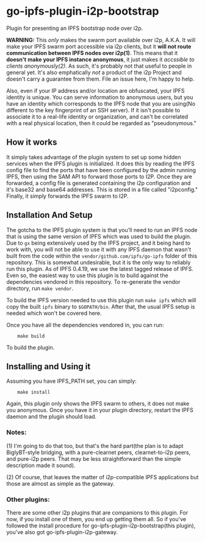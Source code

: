 go-ipfs-plugin-i2p-bootstrap
============================

Plugin for presenting an IPFS bootstrap node over i2p.

**WARNING:** This *only* makes the swarm port available over i2p, A.K.A. It will
make your IPFS swarm port accessible via i2p clients, but it **will not route**
**communication between IPFS nodes over i2p(1)**. This means that it **doesn't**
**make your IPFS instance anonymous**, it just makes it *accssible to clients*
*anonymously(2)*. As such, it's probably not that useful to people in general
yet. It's also emphatically *not* a product of the i2p Project and doesn't carry
a guarantee from them. File an issue here, I'm happy to help.

Also, even if your IP address and/or location are obfuscated, your IPFS identity
is unique. You can serve information to anonymous users, but you have an
identity which corresponds to the IPFS node that you are using(No different to
the key fingerprint of an SSH server). If it isn't possible to associate it to
a real-life identity or organization, and can't be correlated with a real
physical location, then it could be regarded as "pseudonymous."

How it works
------------

It simply takes advantage of the plugin system to set up some hidden services
when the IPFS plugin is initialized. It does this by reading the IPFS config
file to find the ports that have been configured by the admin running IPFS, then
using the SAM API to forward those ports to I2P. Once they are forwarded, a
config file is generated containing the i2p configuration and it's base32 and
base64 addresses. This is stored in a file called "i2pconfig." Finally, it
simply forwards the IPFS swarm to I2P.

Installation And Setup
---------

The gotcha to the IPFS plugin system is that you'll need to run an IPFS node
that is using the same version of IPFS which was used to build the plugin.
Due to `gx` being extensively used by the IPFS project, and it being hard to
work with, you will not be able to use it with any IPFS daemon that wasn't built
from the code within the `vendor/github.com/ipfs/go-ipfs` folder of this
repository. This is somewhat undesirable, but it is the only way to
reliably run this plugin. As of IPFS 0.4.19, we use the latest tagged release of
IPFS. Even so, the easiest way to use this plugin is to build against the
dependencies vendored in this repository. To re-generate the vendor directory,
run `make vendor`.

To build the IPFS version needed to use this plugin run `make ipfs` which will
copy the built `ipfs` binary to `$GOPATH/bin`. After that, the usual IPFS setup
is needed which won't be covered here.

Once you have all the dependencies vendored in, you can run:

        make build

To build the plugin.

Installing and Using it
-----------------------

Assuming you have IPFS_PATH set, you can simply:

        make install

Again, this plugin only shows the IPFS swarm to others, it does not make you
anonymous. Once you have it in your plugin directory, restart the IPFS daemon
and the plugin should load.

### Notes:

(1) I'm going to do that too, but that's the hard part(the plan is to adapt
BiglyBT-style bridging, with a pure-clearnet peers, clearnet-to-i2p peers, and
pure-i2p peers. That may be less straightforward than the simple description
made it sound).

(2) Of course, that leaves the matter of i2p-compatible IPFS applications but
those are almost as simple as the gateway.

### Other plugins:

There are some other i2p plugins that are companions to this plugin. For now,
if you install one of them, you end up getting them all. So if you've followed
the install procedure for go-ipfs-plugin-i2p-bootstrap(this plugin), you've also
got go-ipfs-plugin-i2p-gateway.

